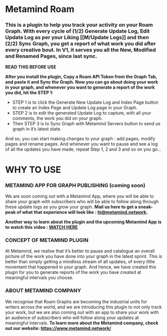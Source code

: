 # Metamind Roam

### This is a plugin to help you track your activity on your Roam Graph. With every cycle of (1/2) Generate Update Log, Edit Update Log as per your Liking [[M/Update Logs]] and then (2/2) Sync Graph, you get a report of what work you did after every creative bout. In V1, it serves you all the New, Modified and Renamed Pages, since last sync.

**READ THIS BEFORE USE**

**After you install the plugin, Copy a Roam API Token from the Graph Tab, and paste it and Sync the Graph. Now you can go about doing your work in your graph, and whenever you want to generate a report of the work you did, hit the STEP 1:**
  
- STEP 1 is to click the Generate New Update Log and Index Page button to create an Index Page and Update Log page in your Graph.
- STEP 2 is to edit the generated Update Log to capture, with all your comments, the work you did on your graph.
- Then STEP 3 is to Sync Graph with Metamind Servers button to send us graph in it’s latest state.

And so, you can start making changes to your graph : add pages, modify pages and rename pages. And whenever you want to pause and see a log of all the updates you have made, repeat Step 1, 2 and 3 and so on you go...

# WHY TO USE

### METAMIND APP FOR GRAPH PUBLISHING (coming soon)

We are soon coming out with a Metamind App, where you will be able to share your graph with subscribers who will be able to follow along through these update logs as you grow your graph. 
**Mail us here to get a sneak-peak of what that experience will look like : hi@metamind.network.**

**Another way to learn about the plugin and the upcoming Metamind App is to watch this video : [WATCH HERE](https://www.loom.com/share/2c25d4ad6044410987d64ac1152885a7?sid=4a6ab46a-1bbf-42fa-8ee6-17f04037baa2)**

### CONCEPT OF METAMIND PLUGIN

At Metamind, we realise that it’s better to pause and catalogue an overall picture of the work you have done into your graph in the latest sprint. This is better than simply getting a mindless stream of all updates, of every little movement that happened in your graph. And hence, we have created this plugin for you to generate reports of the work you have created at meaningful intervals you choose.

### ABOUT METAMIND COMPANY

We recognise that Roam Graphs are becoming the industrial units for writers across the world, and we are introducing this plugin to not only track your work, but we are also coming out with an app to share your work with an audience of subscribers who will follow along your updates at meaningful intervals. **To learn more about the Metamind company, check out our website: https://www.metamind.network/**
